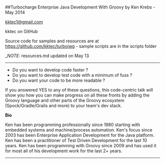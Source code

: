 ##Turbocharge Enterprise Java Development With Groovy
by Ken Krebs - May 2014

kktec1@gmail.com

kktec on GitHub

Source code for samples and resources are at https://github.com/kktec/turbojwg - sample scripts are in the scripts folder

__NOTE:_ resources.md updated on May 13

-----

* Do you want to develop code faster ? 
* Do you want to develop test code with a minimum of fuss ?
* Do you want your code to be more readable ?

If you answered YES to any of these questions, this code-centric talk will show you how you can make progress on all these fronts by adding the Groovy language and other parts of the Groovy ecosystem (Spock/Gradle/Grails and more) to your team's dev stack. 

**Bio**

Ken has been programming professionally since 1980 starting with embedded systems and machine/process automation. Ken's focus since 2003 has been Enterprise Application Development for the Java platform. Ken has been a practitioner of Test Driven Development for the last 10 years. Ken has been programming with Groovy since 2009 and has used it for most all of his development work for the last 2+ years.

-----

